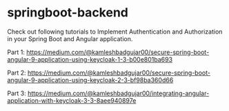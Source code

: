 # springboot-backend

Check out following tutorials to Implement Authentication and Authorization in your Spring Boot and Angular application. 

Part 1: https://medium.com/@kamleshbadgujar00/secure-spring-boot-angular-9-application-using-keycloak-1-3-b00e801ba693 

Part 2: https://medium.com/@kamleshbadgujar00/secure-spring-boot-angular-9-application-using-keycloak-2-3-bf98ba360d66

Part 3: https://medium.com/@kamleshbadgujar00/integrating-angular-application-with-keycloak-3-3-8aee940897e
